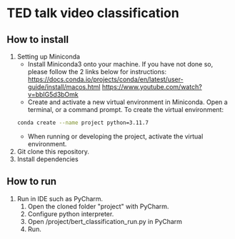 # TED talk video classification

## How to install
1. Setting up Miniconda
   - Install Miniconda3 onto your machine. If you have not done so, please follow the 2 links below for instructions:
     https://docs.conda.io/projects/conda/en/latest/user-guide/install/macos.html
     https://www.youtube.com/watch?v=bbIG5d3bOmk
   - Create and activate a new virtual environment in Miniconda. Open a terminal, or a command prompt. To create the virtual environment:
   ```bash
   conda create --name project python=3.11.7
   ```
   - When running or developing the project, activate the virtual environment.
2. Git clone this repository.
3. Install dependencies

## How to run
1. Run in IDE such as PyCharm.
   1. Open the cloned folder "project" with PyCharm. 
   2. Configure python interpreter.
   3. Open /project/bert_classification_run.py in PyCharm 
   4. Run.